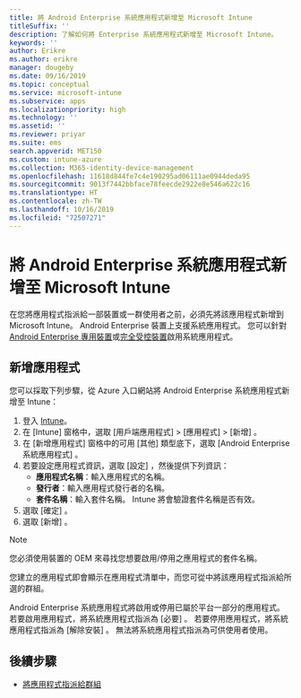 ```yaml
---
title: 將 Android Enterprise 系統應用程式新增至 Microsoft Intune
titleSuffix: ''
description: 了解如何將 Enterprise 系統應用程式新增至 Microsoft Intune。
keywords: ''
author: Erikre
ms.author: erikre
manager: dougeby
ms.date: 09/16/2019
ms.topic: conceptual
ms.service: microsoft-intune
ms.subservice: apps
ms.localizationpriority: high
ms.technology: ''
ms.assetid: ''
ms.reviewer: priyar
ms.suite: ems
search.appverid: MET150
ms.custom: intune-azure
ms.collection: M365-identity-device-management
ms.openlocfilehash: 11618d844fe7c4e190295ad06111ae0944deda95
ms.sourcegitcommit: 9013f7442bbface78feecde2922e8e546a622c16
ms.translationtype: HT
ms.contentlocale: zh-TW
ms.lasthandoff: 10/16/2019
ms.locfileid: "72507271"
---
```

# <a name="add-android-enterprise-system-apps-to-microsoft-intune"></a>將 Android Enterprise 系統應用程式新增至 Microsoft Intune

在您將應用程式指派給一部裝置或一群使用者之前，必須先將該應用程式新增到 Microsoft Intune。 Android Enterprise 裝置上支援系統應用程式。 您可以針對 [Android Enterprise 專用裝置](../enrollment/android-kiosk-enroll.md)或[完全受控裝置](../enrollment/android-fully-managed-enroll.md)啟用系統應用程式。

## <a name="add-the-app"></a>新增應用程式

您可以採取下列步驟，從 Azure 入口網站將 Android Enterprise 系統應用程式新增至 Intune：

1. 登入 [Intune](https://go.microsoft.com/fwlink/?linkid=2090973)。
2. 在 [Intune]  窗格中，選取 [用戶端應用程式]   > [應用程式]   > [新增]  。
3. 在 [新增應用程式]  窗格中的可用 [其他]  類型底下，選取 [Android Enterprise 系統應用程式]  。
4. 若要設定應用程式資訊，選取 [設定]  ，然後提供下列資訊：
    - **應用程式名稱**：輸入應用程式的名稱。
    - **發行者**：輸入應用程式發行者的名稱。  
    - **套件名稱**：輸入套件名稱。 Intune 將會驗證套件名稱是否有效。
5. 選取 [確定]  。
6. 選取 [新增]  。

> [!NOTE]
> 您必須使用裝置的 OEM 來尋找您想要啟用/停用之應用程式的套件名稱。

您建立的應用程式即會顯示在應用程式清單中，而您可從中將該應用程式指派給所選的群組。 

Android Enterprise 系統應用程式將啟用或停用已屬於平台一部分的應用程式。 若要啟用應用程式，將系統應用程式指派為 [必要]  。 若要停用應用程式，將系統應用程式指派為 [解除安裝]  。 無法將系統應用程式指派為可供使用者使用。


## <a name="next-steps"></a>後續步驟

- [將應用程式指派給群組](apps-deploy.md)
